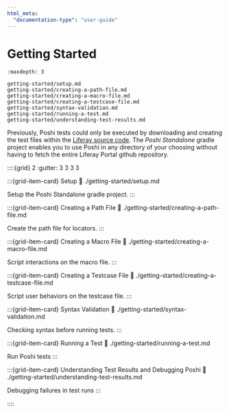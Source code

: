 ```yaml
---
html_meta:
  "documentation-type": "user-guide"
---
```


# Getting Started

```{toctree}
:maxdepth: 3

getting-started/setup.md
getting-started/creating-a-path-file.md
getting-started/creating-a-macro-file.md
getting-started/creating-a-testcase-file.md
getting-started/syntax-validation.md
getting-started/running-a-test.md
getting-started/understanding-test-results.md
```

Previously, Poshi tests could only be executed by downloading and creating the test files within the [Liferay source
code](https://github.com/liferay/liferay-portal/). The _Poshi Standalone_ gradle project enables you to use Poshi in any directory of your choosing without having to fetch the entire Liferay Portal github repository.

::::{grid} 2
:gutter: 3 3 3 3

:::{grid-item-card} Setup
:link: ./getting-started/setup.md

Setup the Poshi Standalone gradle project.
:::

:::{grid-item-card} Creating a Path File
:link: ./getting-started/creating-a-path-file.md

Create the path file for locators.
:::

:::{grid-item-card} Creating a Macro File
:link: ./getting-started/creating-a-macro-file.md

Script interactions on the macro file.
:::

:::{grid-item-card} Creating a Testcase File
:link: ./getting-started/creating-a-testcase-file.md

Script user behaviors on the testcase file.
:::

:::{grid-item-card} Syntax Validation
:link: ./getting-started/syntax-validation.md

Checking syntax before running tests.
:::

:::{grid-item-card} Running a Test
:link: ./getting-started/running-a-test.md

Run Poshi tests
:::

:::{grid-item-card} Understanding Test Results and Debugging Poshi
:link: ./getting-started/understanding-test-results.md

Debugging failures in test runs
:::

::::
